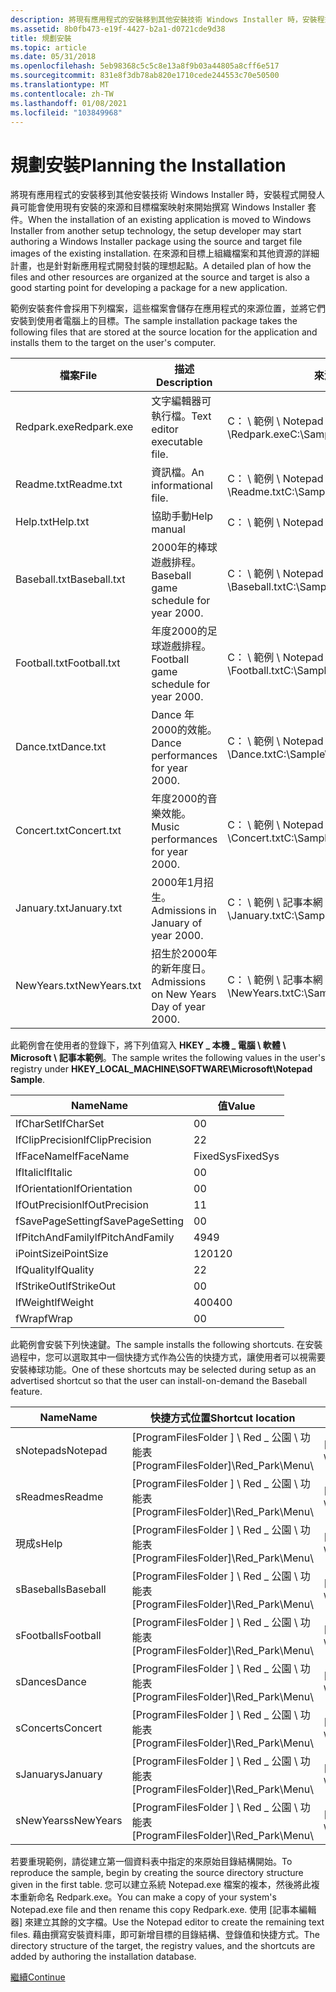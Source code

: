 ```yaml
---
description: 將現有應用程式的安裝移到其他安裝技術 Windows Installer 時，安裝程式開發人員可能會使用現有安裝的來源和目標檔案映射來開始撰寫 Windows Installer 套件。
ms.assetid: 8b0fb473-e19f-4427-b2a1-d0721cde9d38
title: 規劃安裝
ms.topic: article
ms.date: 05/31/2018
ms.openlocfilehash: 5eb98368c5c5c8e13a8f9b03a44805a8cff6e517
ms.sourcegitcommit: 831e8f3db78ab820e1710cede244553c70e50500
ms.translationtype: MT
ms.contentlocale: zh-TW
ms.lasthandoff: 01/08/2021
ms.locfileid: "103849968"
---
```

# <a name="planning-the-installation"></a><span data-ttu-id="585ce-103">規劃安裝</span><span class="sxs-lookup"><span data-stu-id="585ce-103">Planning the Installation</span></span>

<span data-ttu-id="585ce-104">將現有應用程式的安裝移到其他安裝技術 Windows Installer 時，安裝程式開發人員可能會使用現有安裝的來源和目標檔案映射來開始撰寫 Windows Installer 套件。</span><span class="sxs-lookup"><span data-stu-id="585ce-104">When the installation of an existing application is moved to Windows Installer from another setup technology, the setup developer may start authoring a Windows Installer package using the source and target file images of the existing installation.</span></span> <span data-ttu-id="585ce-105">在來源和目標上組織檔案和其他資源的詳細計畫，也是針對新應用程式開發封裝的理想起點。</span><span class="sxs-lookup"><span data-stu-id="585ce-105">A detailed plan of how the files and other resources are organized at the source and target is also a good starting point for developing a package for a new application.</span></span>

<span data-ttu-id="585ce-106">範例安裝套件會採用下列檔案，這些檔案會儲存在應用程式的來源位置，並將它們安裝到使用者電腦上的目標。</span><span class="sxs-lookup"><span data-stu-id="585ce-106">The sample installation package takes the following files that are stored at the source location for the application and installs them to the target on the user's computer.</span></span>



| <span data-ttu-id="585ce-107">檔案</span><span class="sxs-lookup"><span data-stu-id="585ce-107">File</span></span>         | <span data-ttu-id="585ce-108">描述</span><span class="sxs-lookup"><span data-stu-id="585ce-108">Description</span></span>                               | <span data-ttu-id="585ce-109">來源的路徑</span><span class="sxs-lookup"><span data-stu-id="585ce-109">Path to source</span></span>                                    | <span data-ttu-id="585ce-110">目標路徑</span><span class="sxs-lookup"><span data-stu-id="585ce-110">Path to target</span></span>                                          |
|--------------|-------------------------------------------|---------------------------------------------------|---------------------------------------------------------|
| <span data-ttu-id="585ce-111">Redpark.exe</span><span class="sxs-lookup"><span data-stu-id="585ce-111">Redpark.exe</span></span>  | <span data-ttu-id="585ce-112">文字編輯器可執行檔。</span><span class="sxs-lookup"><span data-stu-id="585ce-112">Text editor executable file.</span></span>              | <span data-ttu-id="585ce-113">C： \\ 範例 \\ Notepad \\Redpark.exe</span><span class="sxs-lookup"><span data-stu-id="585ce-113">C:\\Sample\\Notepad\\Redpark.exe</span></span>                  | <span data-ttu-id="585ce-114">\[ProgramFilesFolder \] \\ Red \_ 公園 \\Redpark.exe</span><span class="sxs-lookup"><span data-stu-id="585ce-114">\[ProgramFilesFolder\]\\Red\_Park\\Redpark.exe</span></span>          |
| <span data-ttu-id="585ce-115">Readme.txt</span><span class="sxs-lookup"><span data-stu-id="585ce-115">Readme.txt</span></span>   | <span data-ttu-id="585ce-116">資訊檔。</span><span class="sxs-lookup"><span data-stu-id="585ce-116">An informational file.</span></span>                    | <span data-ttu-id="585ce-117">C： \\ 範例 \\ Notepad \\Readme.txt</span><span class="sxs-lookup"><span data-stu-id="585ce-117">C:\\Sample\\Notepad\\Readme.txt</span></span>                   | <span data-ttu-id="585ce-118">\[ProgramFilesFolder \] \\ Red \_ 公園 \\Readme.txt</span><span class="sxs-lookup"><span data-stu-id="585ce-118">\[ProgramFilesFolder\]\\Red\_Park\\Readme.txt</span></span>           |
| <span data-ttu-id="585ce-119">Help.txt</span><span class="sxs-lookup"><span data-stu-id="585ce-119">Help.txt</span></span>     | <span data-ttu-id="585ce-120">協助手動</span><span class="sxs-lookup"><span data-stu-id="585ce-120">Help manual</span></span>                               | <span data-ttu-id="585ce-121">C： \\ 範例 \\ Notepad \\Help.txt</span><span class="sxs-lookup"><span data-stu-id="585ce-121">C:\\Sample\\Notepad\\Help.txt</span></span>                     | <span data-ttu-id="585ce-122">未安裝。</span><span class="sxs-lookup"><span data-stu-id="585ce-122">Not installed.</span></span> <span data-ttu-id="585ce-123">一律從來源執行。</span><span class="sxs-lookup"><span data-stu-id="585ce-123">Always run-from-source.</span></span>                  |
| <span data-ttu-id="585ce-124">Baseball.txt</span><span class="sxs-lookup"><span data-stu-id="585ce-124">Baseball.txt</span></span> | <span data-ttu-id="585ce-125">2000年的棒球遊戲排程。</span><span class="sxs-lookup"><span data-stu-id="585ce-125">Baseball game schedule for year 2000.</span></span>     | <span data-ttu-id="585ce-126">C： \\ 範例 \\ Notepad \\ 事件 \\Baseball.txt</span><span class="sxs-lookup"><span data-stu-id="585ce-126">C:\\Sample\\Notepad\\Events\\Baseball.txt</span></span>         | <span data-ttu-id="585ce-127">\[ProgramFilesFolder \] \\ Red \_ 公園 \\ 運動 \\Baseball.txt</span><span class="sxs-lookup"><span data-stu-id="585ce-127">\[ProgramFilesFolder\]\\Red\_Park\\Sports\\Baseball.txt</span></span> |
| <span data-ttu-id="585ce-128">Football.txt</span><span class="sxs-lookup"><span data-stu-id="585ce-128">Football.txt</span></span> | <span data-ttu-id="585ce-129">年度2000的足球遊戲排程。</span><span class="sxs-lookup"><span data-stu-id="585ce-129">Football game schedule for year 2000.</span></span>     | <span data-ttu-id="585ce-130">C： \\ 範例 \\ Notepad \\ 事件 \\Football.txt</span><span class="sxs-lookup"><span data-stu-id="585ce-130">C:\\Sample\\Notepad\\Events\\Football.txt</span></span>         | <span data-ttu-id="585ce-131">\[ProgramFilesFolder \] \\ Red \_ 公園 \\ 運動 \\Football.txt</span><span class="sxs-lookup"><span data-stu-id="585ce-131">\[ProgramFilesFolder\]\\Red\_Park\\Sports\\Football.txt</span></span> |
| <span data-ttu-id="585ce-132">Dance.txt</span><span class="sxs-lookup"><span data-stu-id="585ce-132">Dance.txt</span></span>    | <span data-ttu-id="585ce-133">Dance 年2000的效能。</span><span class="sxs-lookup"><span data-stu-id="585ce-133">Dance performances for year 2000.</span></span>         | <span data-ttu-id="585ce-134">C： \\ 範例 \\ Notepad \\ 事件 \\Dance.txt</span><span class="sxs-lookup"><span data-stu-id="585ce-134">C:\\Sample\\Notepad\\Events\\Dance.txt</span></span>            | <span data-ttu-id="585ce-135">\[ProgramFilesFolder \] \\ Red \_ 公園 \\ 藝術 \\Dance.txt</span><span class="sxs-lookup"><span data-stu-id="585ce-135">\[ProgramFilesFolder\]\\Red\_Park\\Arts\\Dance.txt</span></span>      |
| <span data-ttu-id="585ce-136">Concert.txt</span><span class="sxs-lookup"><span data-stu-id="585ce-136">Concert.txt</span></span>  | <span data-ttu-id="585ce-137">年度2000的音樂效能。</span><span class="sxs-lookup"><span data-stu-id="585ce-137">Music performances for year 2000.</span></span>         | <span data-ttu-id="585ce-138">C： \\ 範例 \\ Notepad \\ 事件 \\Concert.txt</span><span class="sxs-lookup"><span data-stu-id="585ce-138">C:\\Sample\\Notepad\\Events\\Concert.txt</span></span>          | <span data-ttu-id="585ce-139">\[ProgramFilesFolder \] \\ Red \_ 公園 \\ 藝術 \\Concert.txt</span><span class="sxs-lookup"><span data-stu-id="585ce-139">\[ProgramFilesFolder\]\\Red\_Park\\Arts\\Concert.txt</span></span>    |
| <span data-ttu-id="585ce-140">January.txt</span><span class="sxs-lookup"><span data-stu-id="585ce-140">January.txt</span></span>  | <span data-ttu-id="585ce-141">2000年1月招生。</span><span class="sxs-lookup"><span data-stu-id="585ce-141">Admissions in January of year 2000.</span></span>       | <span data-ttu-id="585ce-142">C： \\ 範例 \\ 記事本網 \\ 關 \\January.txt</span><span class="sxs-lookup"><span data-stu-id="585ce-142">C:\\Sample\\Notepad\\Gate\\January.txt</span></span>            | <span data-ttu-id="585ce-143">\[ProgramFilesFolder \] \\ Red \_ 公園網 \\ 關 \\January.txt</span><span class="sxs-lookup"><span data-stu-id="585ce-143">\[ProgramFilesFolder\]\\Red\_Park\\Gate\\January.txt</span></span>    |
| <span data-ttu-id="585ce-144">NewYears.txt</span><span class="sxs-lookup"><span data-stu-id="585ce-144">NewYears.txt</span></span> | <span data-ttu-id="585ce-145">招生於2000年的新年度日。</span><span class="sxs-lookup"><span data-stu-id="585ce-145">Admissions on New Years Day of year 2000.</span></span> | <span data-ttu-id="585ce-146">C： \\ 範例 \\ 記事本網 \\ 關的 \\ 假日 \\NewYears.txt</span><span class="sxs-lookup"><span data-stu-id="585ce-146">C:\\Sample\\Notepad\\Gate\\Holidays\\NewYears.txt</span></span> | <span data-ttu-id="585ce-147">\[ProgramFilesFolder \] \\ Red \_ 公園網 \\ 關 \\NewYears.txt</span><span class="sxs-lookup"><span data-stu-id="585ce-147">\[ProgramFilesFolder\]\\Red\_Park\\Gate\\NewYears.txt</span></span>   |



 

<span data-ttu-id="585ce-148">此範例會在使用者的登錄下，將下列值寫入 **HKEY \_ 本機 \_ 電腦 \\ 軟體 \\ Microsoft \\ 記事本範例**。</span><span class="sxs-lookup"><span data-stu-id="585ce-148">The sample writes the following values in the user's registry under **HKEY\_LOCAL\_MACHINE\\SOFTWARE\\Microsoft\\Notepad Sample**.</span></span>



| <span data-ttu-id="585ce-149">Name</span><span class="sxs-lookup"><span data-stu-id="585ce-149">Name</span></span>             | <span data-ttu-id="585ce-150">值</span><span class="sxs-lookup"><span data-stu-id="585ce-150">Value</span></span>    |
|------------------|----------|
| <span data-ttu-id="585ce-151">lfCharSet</span><span class="sxs-lookup"><span data-stu-id="585ce-151">lfCharSet</span></span>        | <span data-ttu-id="585ce-152">0</span><span class="sxs-lookup"><span data-stu-id="585ce-152">0</span></span>        |
| <span data-ttu-id="585ce-153">lfClipPrecision</span><span class="sxs-lookup"><span data-stu-id="585ce-153">lfClipPrecision</span></span>  | <span data-ttu-id="585ce-154">2</span><span class="sxs-lookup"><span data-stu-id="585ce-154">2</span></span>        |
| <span data-ttu-id="585ce-155">lfFaceName</span><span class="sxs-lookup"><span data-stu-id="585ce-155">lfFaceName</span></span>       | <span data-ttu-id="585ce-156">FixedSys</span><span class="sxs-lookup"><span data-stu-id="585ce-156">FixedSys</span></span> |
| <span data-ttu-id="585ce-157">lfItalic</span><span class="sxs-lookup"><span data-stu-id="585ce-157">lfItalic</span></span>         | <span data-ttu-id="585ce-158">0</span><span class="sxs-lookup"><span data-stu-id="585ce-158">0</span></span>        |
| <span data-ttu-id="585ce-159">lfOrientation</span><span class="sxs-lookup"><span data-stu-id="585ce-159">lfOrientation</span></span>    | <span data-ttu-id="585ce-160">0</span><span class="sxs-lookup"><span data-stu-id="585ce-160">0</span></span>        |
| <span data-ttu-id="585ce-161">lfOutPrecision</span><span class="sxs-lookup"><span data-stu-id="585ce-161">lfOutPrecision</span></span>   | <span data-ttu-id="585ce-162">1</span><span class="sxs-lookup"><span data-stu-id="585ce-162">1</span></span>        |
| <span data-ttu-id="585ce-163">fSavePageSetting</span><span class="sxs-lookup"><span data-stu-id="585ce-163">fSavePageSetting</span></span> | <span data-ttu-id="585ce-164">0</span><span class="sxs-lookup"><span data-stu-id="585ce-164">0</span></span>        |
| <span data-ttu-id="585ce-165">lfPitchAndFamily</span><span class="sxs-lookup"><span data-stu-id="585ce-165">lfPitchAndFamily</span></span> | <span data-ttu-id="585ce-166">49</span><span class="sxs-lookup"><span data-stu-id="585ce-166">49</span></span>       |
| <span data-ttu-id="585ce-167">iPointSize</span><span class="sxs-lookup"><span data-stu-id="585ce-167">iPointSize</span></span>       | <span data-ttu-id="585ce-168">120</span><span class="sxs-lookup"><span data-stu-id="585ce-168">120</span></span>      |
| <span data-ttu-id="585ce-169">lfQuality</span><span class="sxs-lookup"><span data-stu-id="585ce-169">lfQuality</span></span>        | <span data-ttu-id="585ce-170">2</span><span class="sxs-lookup"><span data-stu-id="585ce-170">2</span></span>        |
| <span data-ttu-id="585ce-171">lfStrikeOut</span><span class="sxs-lookup"><span data-stu-id="585ce-171">lfStrikeOut</span></span>      | <span data-ttu-id="585ce-172">0</span><span class="sxs-lookup"><span data-stu-id="585ce-172">0</span></span>        |
| <span data-ttu-id="585ce-173">lfWeight</span><span class="sxs-lookup"><span data-stu-id="585ce-173">lfWeight</span></span>         | <span data-ttu-id="585ce-174">400</span><span class="sxs-lookup"><span data-stu-id="585ce-174">400</span></span>      |
| <span data-ttu-id="585ce-175">fWrap</span><span class="sxs-lookup"><span data-stu-id="585ce-175">fWrap</span></span>            | <span data-ttu-id="585ce-176">0</span><span class="sxs-lookup"><span data-stu-id="585ce-176">0</span></span>        |



 

<span data-ttu-id="585ce-177">此範例會安裝下列快速鍵。</span><span class="sxs-lookup"><span data-stu-id="585ce-177">The sample installs the following shortcuts.</span></span> <span data-ttu-id="585ce-178">在安裝過程中，您可以選取其中一個快捷方式作為公告的快捷方式，讓使用者可以視需要安裝棒球功能。</span><span class="sxs-lookup"><span data-stu-id="585ce-178">One of these shortcuts may be selected during setup as an advertised shortcut so that the user can install-on-demand the Baseball feature.</span></span>



| <span data-ttu-id="585ce-179">Name</span><span class="sxs-lookup"><span data-stu-id="585ce-179">Name</span></span>      | <span data-ttu-id="585ce-180">快捷方式位置</span><span class="sxs-lookup"><span data-stu-id="585ce-180">Shortcut location</span></span>                         | <span data-ttu-id="585ce-181">快捷方式目標</span><span class="sxs-lookup"><span data-stu-id="585ce-181">Shortcut target</span></span>                                         |
|-----------|-------------------------------------------|---------------------------------------------------------|
| <span data-ttu-id="585ce-182">sNotepad</span><span class="sxs-lookup"><span data-stu-id="585ce-182">sNotepad</span></span>  | <span data-ttu-id="585ce-183">\[ProgramFilesFolder \] \\ Red \_ 公園 \\ 功能表</span><span class="sxs-lookup"><span data-stu-id="585ce-183">\[ProgramFilesFolder\]\\Red\_Park\\Menu</span></span>\\ | <span data-ttu-id="585ce-184">\[ProgramFilesFolder \] \\ Red \_ 公園 \\Redpark.exe</span><span class="sxs-lookup"><span data-stu-id="585ce-184">\[ProgramFilesFolder\]\\Red\_Park\\Redpark.exe</span></span>          |
| <span data-ttu-id="585ce-185">sReadme</span><span class="sxs-lookup"><span data-stu-id="585ce-185">sReadme</span></span>   | <span data-ttu-id="585ce-186">\[ProgramFilesFolder \] \\ Red \_ 公園 \\ 功能表</span><span class="sxs-lookup"><span data-stu-id="585ce-186">\[ProgramFilesFolder\]\\Red\_Park\\Menu</span></span>\\ | <span data-ttu-id="585ce-187">\[ProgramFilesFolder \] \\ Red \_ 公園 \\Readme.txt</span><span class="sxs-lookup"><span data-stu-id="585ce-187">\[ProgramFilesFolder\]\\Red\_Park\\Readme.txt</span></span>           |
| <span data-ttu-id="585ce-188">現成</span><span class="sxs-lookup"><span data-stu-id="585ce-188">sHelp</span></span>     | <span data-ttu-id="585ce-189">\[ProgramFilesFolder \] \\ Red \_ 公園 \\ 功能表</span><span class="sxs-lookup"><span data-stu-id="585ce-189">\[ProgramFilesFolder\]\\Red\_Park\\Menu</span></span>\\ | <span data-ttu-id="585ce-190">\[ProgramFilesFolder \] \\ 範例 \\ 記事本 \\Help.txt</span><span class="sxs-lookup"><span data-stu-id="585ce-190">\[ProgramFilesFolder\]\\Sample\\Notepad\\Help.txt</span></span>       |
| <span data-ttu-id="585ce-191">sBaseball</span><span class="sxs-lookup"><span data-stu-id="585ce-191">sBaseball</span></span> | <span data-ttu-id="585ce-192">\[ProgramFilesFolder \] \\ Red \_ 公園 \\ 功能表</span><span class="sxs-lookup"><span data-stu-id="585ce-192">\[ProgramFilesFolder\]\\Red\_Park\\Menu</span></span>\\ | <span data-ttu-id="585ce-193">\[ProgramFilesFolder \] \\ Red \_ 公園 \\ 運動 \\Baseball.txt</span><span class="sxs-lookup"><span data-stu-id="585ce-193">\[ProgramFilesFolder\]\\Red\_Park\\Sports\\Baseball.txt</span></span> |
| <span data-ttu-id="585ce-194">sFootball</span><span class="sxs-lookup"><span data-stu-id="585ce-194">sFootball</span></span> | <span data-ttu-id="585ce-195">\[ProgramFilesFolder \] \\ Red \_ 公園 \\ 功能表</span><span class="sxs-lookup"><span data-stu-id="585ce-195">\[ProgramFilesFolder\]\\Red\_Park\\Menu</span></span>\\ | <span data-ttu-id="585ce-196">\[ProgramFilesFolder \] \\ Red \_ 公園 \\ 運動 \\Football.txt</span><span class="sxs-lookup"><span data-stu-id="585ce-196">\[ProgramFilesFolder\]\\Red\_Park\\Sports\\Football.txt</span></span> |
| <span data-ttu-id="585ce-197">sDance</span><span class="sxs-lookup"><span data-stu-id="585ce-197">sDance</span></span>    | <span data-ttu-id="585ce-198">\[ProgramFilesFolder \] \\ Red \_ 公園 \\ 功能表</span><span class="sxs-lookup"><span data-stu-id="585ce-198">\[ProgramFilesFolder\]\\Red\_Park\\Menu</span></span>\\ | <span data-ttu-id="585ce-199">\[ProgramFilesFolder \] \\ Red \_ 公園 \\ 藝術 \\Dance.txt</span><span class="sxs-lookup"><span data-stu-id="585ce-199">\[ProgramFilesFolder\]\\Red\_Park\\Arts\\Dance.txt</span></span>      |
| <span data-ttu-id="585ce-200">sConcert</span><span class="sxs-lookup"><span data-stu-id="585ce-200">sConcert</span></span>  | <span data-ttu-id="585ce-201">\[ProgramFilesFolder \] \\ Red \_ 公園 \\ 功能表</span><span class="sxs-lookup"><span data-stu-id="585ce-201">\[ProgramFilesFolder\]\\Red\_Park\\Menu</span></span>\\ | <span data-ttu-id="585ce-202">\[ProgramFilesFolder \] \\ Red \_ 公園 \\ 藝術 \\Concert.txt</span><span class="sxs-lookup"><span data-stu-id="585ce-202">\[ProgramFilesFolder\]\\Red\_Park\\Arts\\Concert.txt</span></span>    |
| <span data-ttu-id="585ce-203">sJanuary</span><span class="sxs-lookup"><span data-stu-id="585ce-203">sJanuary</span></span>  | <span data-ttu-id="585ce-204">\[ProgramFilesFolder \] \\ Red \_ 公園 \\ 功能表</span><span class="sxs-lookup"><span data-stu-id="585ce-204">\[ProgramFilesFolder\]\\Red\_Park\\Menu</span></span>\\ | <span data-ttu-id="585ce-205">\[ProgramFilesFolder \] \\ Red \_ 公園網 \\ 關 \\January.txt</span><span class="sxs-lookup"><span data-stu-id="585ce-205">\[ProgramFilesFolder\]\\Red\_Park\\Gate\\January.txt</span></span>    |
| <span data-ttu-id="585ce-206">sNewYears</span><span class="sxs-lookup"><span data-stu-id="585ce-206">sNewYears</span></span> | <span data-ttu-id="585ce-207">\[ProgramFilesFolder \] \\ Red \_ 公園 \\ 功能表</span><span class="sxs-lookup"><span data-stu-id="585ce-207">\[ProgramFilesFolder\]\\Red\_Park\\Menu</span></span>\\ | <span data-ttu-id="585ce-208">\[ProgramFilesFolder \] \\ Red \_ 公園網 \\ 關 \\NewYears.txt</span><span class="sxs-lookup"><span data-stu-id="585ce-208">\[ProgramFilesFolder\]\\Red\_Park\\Gate\\NewYears.txt</span></span>   |



 

<span data-ttu-id="585ce-209">若要重現範例，請從建立第一個資料表中指定的來原始目錄結構開始。</span><span class="sxs-lookup"><span data-stu-id="585ce-209">To reproduce the sample, begin by creating the source directory structure given in the first table.</span></span> <span data-ttu-id="585ce-210">您可以建立系統 Notepad.exe 檔案的複本，然後將此複本重新命名 Redpark.exe。</span><span class="sxs-lookup"><span data-stu-id="585ce-210">You can make a copy of your system's Notepad.exe file and then rename this copy Redpark.exe.</span></span> <span data-ttu-id="585ce-211">使用 [記事本編輯器] 來建立其餘的文字檔。</span><span class="sxs-lookup"><span data-stu-id="585ce-211">Use the Notepad editor to create the remaining text files.</span></span> <span data-ttu-id="585ce-212">藉由撰寫安裝資料庫，即可新增目標的目錄結構、登錄值和快捷方式。</span><span class="sxs-lookup"><span data-stu-id="585ce-212">The directory structure of the target, the registry values, and the shortcuts are added by authoring the installation database.</span></span>

[<span data-ttu-id="585ce-213">繼續</span><span class="sxs-lookup"><span data-stu-id="585ce-213">Continue</span></span>](importing-a-blank-database.md)

 

 



